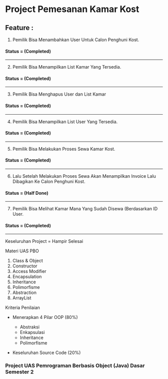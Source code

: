 # Project Pemesanan Kamar Kost

## Feature :
1. Pemilik Bisa Menambahkan User Untuk Calon Penghuni Kost. 
####  Status = (Completed)

---
2. Pemilik Bisa Menampilkan List Kamar Yang Tersedia. 
####  Status = (Completed)

---
3. Pemilik Bisa Menghapus User dan List Kamar
#### Status = (Completed)

---
4. Pemilik Bisa Menampilkan List User Yang Tersedia. 
####  Status = (Completed)

---
5. Pemilik Bisa Melakukan Proses Sewa Kamar Kost. 
####  Status = (Completed)

---
6. Lalu Setelah Melakukan Proses Sewa Akan Menampilkan Invoice Lalu Dibagikan Ke Calon Penghuni Kost. 
####  Status = (Half Done)

---

7. Pemilik Bisa Melihat Kamar Mana Yang Sudah Disewa (Berdasarkan ID User.
####  Status = (Completed)

---

Keseluruhan Project = Hampir Selesai

Materi UAS PBO
1. Class & Object
2. Constructor
3. Access Modifier
4. Encapsulation
5. Inheritance
6. Polimorfisme
7. Abstraction
8. ArrayList

Kriteria Penilaian
- Menerapkan 4 Pilar OOP (80%)
    - Abstraksi
    - Enkapsulasi
    - Inheritance
    - Polimorfisme


- Keseluruhan Source Code (20%)

### Project UAS Pemrograman Berbasis Object (Java) Dasar Semester 2
